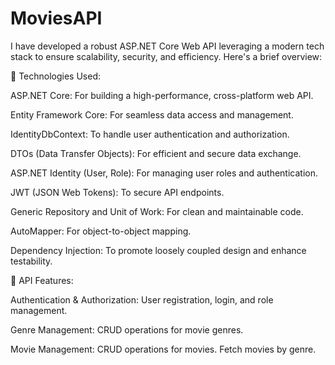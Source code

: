 # MoviesAPI
I have developed a robust ASP.NET Core Web API leveraging a modern tech stack to ensure scalability, security, and efficiency. Here's a brief overview:

🔹 Technologies Used:

  ASP.NET Core: For building a high-performance, cross-platform web API.
  
  Entity Framework Core: For seamless data access and management.
  
  IdentityDbContext: To handle user authentication and authorization.
  
  DTOs (Data Transfer Objects): For efficient and secure data exchange.
  
  ASP.NET Identity (User, Role): For managing user roles and authentication.
  
  JWT (JSON Web Tokens): To secure API endpoints.
  
  Generic Repository and Unit of Work: For clean and maintainable code.
  
  AutoMapper: For object-to-object mapping.
  
  Dependency Injection: To promote loosely coupled design and enhance testability.
  
🔹 API Features:

Authentication & Authorization:
  User registration, login, and role management.
  
Genre Management:
  CRUD operations for movie genres.
  
Movie Management:
  CRUD operations for movies.
  Fetch movies by genre.
